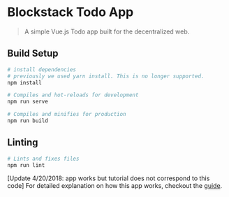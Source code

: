 # Blockstack Todo App

> A simple Vue.js Todo app built for the decentralized web.

## Build Setup
``` bash
# install dependencies
# previously we used yarn install. This is no longer supported.
npm install

# Compiles and hot-reloads for development
npm run serve

# Compiles and minifies for production
npm run build
```
## Linting

``` bash
# Lints and fixes files
npm run lint
```

[Update 4/20/2018: app works but tutorial does not correspond to this code]
For detailed explanation on how this app works, checkout the [guide](https://blockstack.org/tutorials/todo-list/).
